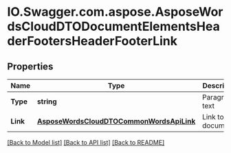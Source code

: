 # IO.Swagger.com.aspose.AsposeWordsCloudDTODocumentElementsHeaderFootersHeaderFooterLink
## Properties

Name | Type | Description | Notes
------------ | ------------- | ------------- | -------------
**Type** | **string** | Paragraph&#39;s text | [optional] 
**Link** | [**AsposeWordsCloudDTOCommonWordsApiLink**](AsposeWordsCloudDTOCommonWordsApiLink.md) | Link to the document. | [optional] 

[[Back to Model list]](../README.md#documentation-for-models) [[Back to API list]](../README.md#documentation-for-api-endpoints) [[Back to README]](../README.md)

